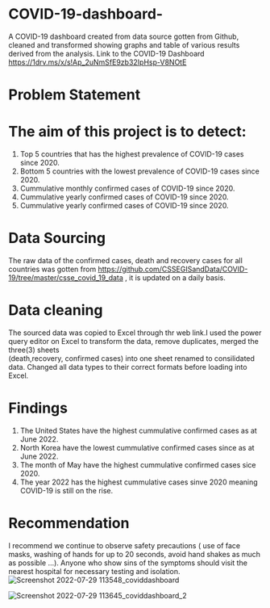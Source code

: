 # COVID-19-dashboard-
A COVID-19 dashboard created from data source gotten from Github, cleaned and transformed showing graphs and table of various results derived from the analysis. 
Link to the COVID-19 Dashboard https://1drv.ms/x/s!Ap_2uNmSfE9zb32IpHsp-V8NOtE
# Problem Statement
# The aim of this project is to detect:
  1. Top 5 countries that has the highest prevalence of COVID-19 cases since 2020.
  2. Bottom 5 countries with the lowest prevalence of COVID-19 cases since 2020.
  3. Cummulative monthly confirmed cases of COVID-19 since 2020.
  4. Cummulative yearly confirmed cases of COVID-19 since 2020.
  5. Cummulative yearly confirmed cases of COVID-19 since 2020.
  
# Data Sourcing 
  The raw data of the confirmed cases, death and recovery cases for all countries was gotten from 
  https://github.com/CSSEGISandData/COVID-19/tree/master/csse_covid_19_data , it is updated on a daily basis.
  
# Data cleaning
  The sourced data was copied to Excel through thr web link.I used the power query editor on Excel to transform the data, remove duplicates, merged the three(3) sheets   
  (death,recovery, confirmed cases) into one sheet renamed to consilidated data. Changed all data types to their correct formats before loading into Excel.
  
# Findings
  1. The United States have the highest cummulative confirmed cases as at June 2022.
  2. North Korea have the lowest cummulative confirmed cases since as at June 2022.
  3. The month of May have the highest cummulative confirmed cases sice 2020.
  5. The year 2022 has the highest cummulative cases sinve 2020 meaning COVID-19 is still on the rise.
  
# Recommendation 
  I recommend we continue to observe safety precautions ( use of face masks, washing of hands for up to 20 seconds, avoid hand shakes as much as possible ...).
   Anyone who show sins of the symptoms should visit the nearest hospital for necessary testing and isolation.
  ![Screenshot 2022-07-29 113548_coviddashboard](https://user-images.githubusercontent.com/107110652/181742126-ebc0ae50-506d-4ef4-8757-5a1cf33f3cab.png)

  
![Screenshot 2022-07-29 113645_coviddashboard_2](https://user-images.githubusercontent.com/107110652/181742156-df1ea64d-684c-4146-8afd-65ffbdb9836d.png)
